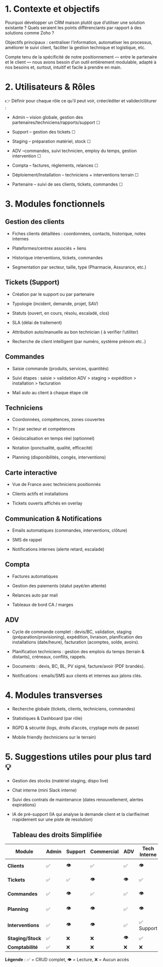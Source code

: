 
# 1. Contexte et objectifs

Pourquoi développer un CRM maison plutôt que d’utiliser une solution existante ? Quels seraient les points différenciants par rapport à des solutions comme Zoho ?

Objectifs principaux : centraliser l’information, automatiser les processus, améliorer le suivi client, faciliter la gestion technique et logistique, etc.

Compte tenu de la spécificité de notre positionnement — entre le partenaire et le client — nous avons besoin d’un outil entièrement modulable, adapté à nos besoins et, surtout, intuitif et facile à prendre en main.


# 2. Utilisateurs & Rôles

👉 Définir pour chaque rôle ce qu’il peut voir, créer/éditer et valider/clôturer :

- Admin – vision globale, gestion des partenaires/techniciens/rapports/support ☐  

- Support – gestion des tickets ☐

- Staging – préparation matériel, stock ☐

- ADV –commandes, suivi technicien, employ du temps, gestion intervention ☐

- Compta – factures, règlements, relances ☐

- Déploiement/Installation – techniciens + interventions terrain ☐

- Partenaire – suivi de ses clients, tickets, commandes ☐


# 3. Modules fonctionnels

## Gestion des clients

- Fiches clients détaillées : coordonnées, contacts, historique, notes internes
    
- Plateformes/centrex associés + liens
    
- Historique interventions, tickets, commandes
    
- Segmentation par secteur, taille, type (Pharmacie, Assurance, etc.)
  
## Tickets (Support)

- Création par le support ou par partenaire
    
- Typologie (incident, demande, projet, SAV)
    
- Statuts (ouvert, en cours, résolu, escaladé, clos)
    
- SLA (délai de traitement)
    
- Attribution auto/manuelle au bon technician ( à verifier l’utiliter)
    
- Recherche de client intelligent (par numéro, système prénom etc..)
 
## Commandes

- Saisie commande (produits, services, quantités)
    
- Suivi étapes : saisie > validation ADV > staging > expédition > installation > facturation
    
- Mail auto au client à chaque étape clé  
  
## Techniciens

- Coordonnées, compétences, zones couvertes
    
- Tri par secteur et compétences
    
- Géolocalisation en temps réel (optionnel)
    
- Notation (ponctualité, qualité, efficacité)
    
- Planning (disponibilités, congés, interventions)

## Carte interactive

- Vue de France avec techniciens positionnés
    
- Clients actifs et installations
    
- Tickets ouverts affichés en overlay
  

## Communication & Notifications

- Emails automatiques (commandes, interventions, clôture)
    
- SMS de rappel
    
- Notifications internes (alerte retard, escalade)

## Compta

- Factures automatiques
    
- Gestion des paiements (statut payé/en attente)
    
- Relances auto par mail
    
- Tableaux de bord CA / marges

## ADV

- Cycle de commande complet : devis/BC, validation, staging (préparation/provisioning), expédition, livraison, planification des installations (date/heure), facturation (acomptes, solde, avoirs).
    
- Planification techniciens : gestion des emplois du temps (terrain & distants), créneaux, conflits, rappels.
    
- Documents : devis, BC, BL, PV signé, facture/avoir (PDF brandés).
    
- Notifications : emails/SMS aux clients et internes aux jalons clés.

# 4. Modules transverses

- Recherche globale (tickets, clients, techniciens, commandes)
    
- Statistiques & Dashboard (par rôle)
    
- RGPD & sécurité (logs, droits d’accès, cryptage mots de passe)
    
- Mobile friendly (techniciens sur le terrain)

# 5. Suggestions utiles pour plus tard 💡

- Gestion des stocks (matériel staging, dispo live)
    
- Chat interne (mini Slack interne)
    
- Suivi des contrats de maintenance (dates renouvellement, alertes expirations)
    
- IA de pré-support (IA qui analyse la demande client et la clarifie/met rrapidement sur une piste de resolution)
  
  
  ## Tableau des droits Simplifiée

| Module            | Admin | Support | Commercial | ADV | Tech Interne | Tech Terrain | Chef Projet | Compta | Partenaire            |
| ----------------- | ----- | ------- | ---------- | --- | ------------ | ------------ | ----------- | ------ | --------------------- |
| **Clients**       | ✅     | 👁️     | ✅          | ✅   | 👁️          | 👁️          | 👁️         | 👁️    | ✅ Ses clients         |
| **Tickets**       | ✅     | ✅       | 👁️        | 👁️ | ✅            | ✅            | 👁️         | ❌      | ✅ Ses tickets         |
| **Commandes**     | ✅     | 👁️     | ✅          | ✅   | 👁️          | 👁️          | 👁️         | 👁️    | ✅ Ses commandes       |
| **Planning**      | ✅     | 👁️     | 👁️        | ✅   | 👁️          | ✅ Personnel  | ✅           | ❌      | 👁️ Ses interventions |
| **Interventions** | ✅     | 👁️     | 👁️        | ✅   | ✅ Support    | ✅ Terrain    | ✅           | ❌      | 👁️ Chez ses clients  |
| **Staging/Stock** | ✅     | ❌       | ❌          | 👁️ | ✅            | ❌            | 👁️         | ❌      | ❌                     |
| **Comptabilité**  | ✅     | ❌       | ❌          | ❌   | ❌            | ❌            | ❌           | ✅      | ❌                     |

**Légende** : ✅ = CRUD complet, 👁️ = Lecture, ❌ = Aucun accès
